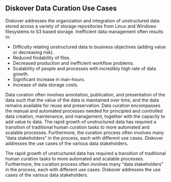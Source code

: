## Diskover Data Curation Use Cases

Diskover addresses the organization and integration of unstructured data stored across a variety of storage repositories from Linux  and Windows  filesystems to S3 based storage. Inefficient data management often results in:

- Difficulty relating unstructured data to business objectives (adding value or decreasing risk).
- Reduced findability of files.
- Decreased production and inefficient workflow problems.
- Scalability of people and processes with incredibly high rate of data growth.
- Significant increase in man-hours.
- Increase of data storage costs.

Data curation  often involves annotation, publication, and presentation of the data such that the value of the data is maintained over time, and the data remains available for reuse and preservation. Data curation encompasses the manual and automated processes needed for principled and controlled data creation, maintenance, and management, together with the capacity to add value to data. The rapid growth of unstructured data has required a transition of traditional human curation tasks to more automated and scalable processes. Furthermore, the curation process often involves many “data stakeholders” in the process, each with different use cases. Diskover addresses the use cases of the various data stakeholders.

The rapid growth of unstructured data has required a transition of traditional human curation tasks to more automated and scalable processes. Furthermore, the curation process often involves many “data stakeholders” in the process, each with different use cases. Diskover addresses the use cases of the various data stakeholders.
